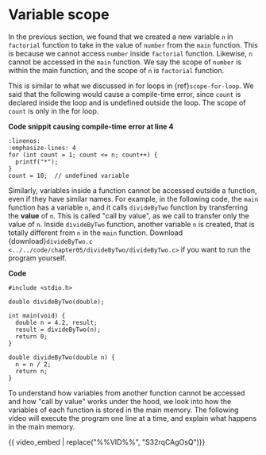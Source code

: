 # Variable scope

In the previous section, we found that we created a new variable `n` in `factorial` function to take in the value of `number` from the `main` function. This is because we cannot access `number` inside `factorial` function. Likewise, `n` cannot be accessed in the `main` function. We say the scope of `number` is within the main function, and the scope of `n` is `factorial` function.

This is similar to what we discussed in for loops in {ref}`scope-for-loop`. We said that the following would cause a compile-time error, since `count` is declared inside the loop and is undefined outside the loop. The scope of `count` is only in the for loop.

**Code snippit causing compile-time error at line $4$**
```{code-block} c
:linenos:
:emphasize-lines: 4
for (int count = 1; count <= n; count++) {
  printf("*");
}
count = 10;  // undefined variable
```

Similarly, variables inside a function cannot be accessed outside a function, even if they have similar names. For example, in the following code, the `main` function has a variable `n`, and it calls `divideByTwo` function by transferring the **value** of `n`. This is called "call by value", as we call to transfer only the value of `n`. Inside `divideByTwo` function, another variable `n` is created, that is totally different from `n` in the `main` function. Download {download}`divideByTwo.c <../../code/chapter05/divideByTwo/divideByTwo.c>` if you want to run the program yourself.

**Code**
```{code-block} c
#include <stdio.h>

double divideByTwo(double);

int main(void) {
  double n = 4.2, result;
  result = divideByTwo(n);
  return 0;
}

double divideByTwo(double n) {
  n = n / 2;
  return n;
}
```

To understand how variables from another function cannot be accessed and how "call by value" works under the hood, we look into how the variables of each function is stored in the main memory. The following video will execute the program one line at a time, and explain what happens in the main memory.

{{ video_embed | replace("%%VID%%", "S32rqCAgOsQ")}}